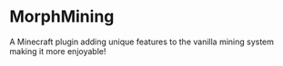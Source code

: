 # MorphMining
A Minecraft plugin adding unique features to the vanilla mining system making it more enjoyable!
